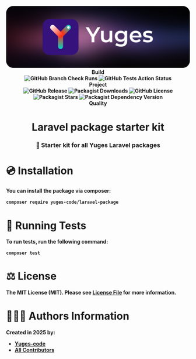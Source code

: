 <div align="center">
    <img src="https://raw.githubusercontent.com/yuges-code/laravel-package/master/assets/logo.png">
</div>

<div align="center">
    <b>Build<b>
    <div>
        <img
            alt="GitHub Branch Check Runs"
            src="https://img.shields.io/github/check-runs/yuges-code/laravel-package/main"
        >
        <img
            alt="GitHub Tests Action Status"
            src="https://img.shields.io/github/actions/workflow/status/yuges-code/laravel-package/testing.yml?branch=main&label=tests&style=flat-square"
        >
    </div>
</div>

<div align="center">
    <b>Project</b>
    <div>
        <img alt="GitHub Release" src="https://img.shields.io/github/v/release/yuges-code/laravel-package">
        <img alt="Packagist Downloads" src="https://img.shields.io/packagist/dt/yuges-code/laravel-package">
        <img alt="GitHub License" src="https://img.shields.io/github/license/yuges-code/laravel-package">
        <img alt="Packagist Stars" src="https://img.shields.io/packagist/stars/yuges-code/laravel-package">
        <img
            alt="Packagist Dependency Version"
            src="https://img.shields.io/packagist/dependency-v/yuges-code/laravel-package/php"
        >
    </div>
</div>

<div align="center">
    <b>Quality</b>
</div>


<div align="center">
    <h1>Laravel package starter kit</h1>
</div>

<div align="center">
    <h3>🚀 Starter kit for all Yuges Laravel packages</h3>
</div>

# 💿 Installation

You can install the package via composer:

```
composer require yuges-code/laravel-package
```

# 🧪 Running Tests

To run tests, run the following command:

```
composer test
```

# ⚖️ License

The MIT License (MIT). Please see [License File](LICENSE.md) for more information.

# 🙆🏼‍♂️ Authors Information

Created in 2025 by:

- [Yuges-code](https://github.com/yuges-code)
- [All Contributors](../../contributors)
